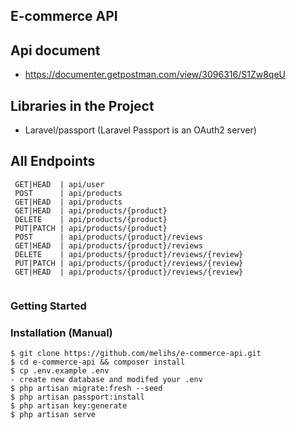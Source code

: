 
## E-commerce API 

## Api document
- https://documenter.getpostman.com/view/3096316/S1Zw8qeU 

## Libraries in the Project
- Laravel/passport (Laravel Passport is an OAuth2 server)

## All Endpoints
```
 GET|HEAD  | api/user                                      
 POST      | api/products                            
 GET|HEAD  | api/products                            
 GET|HEAD  | api/products/{product}                  
 DELETE    | api/products/{product}                  
 PUT|PATCH | api/products/{product}                  
 POST      | api/products/{product}/reviews          
 GET|HEAD  | api/products/{product}/reviews          
 DELETE    | api/products/{product}/reviews/{review} 
 PUT|PATCH | api/products/{product}/reviews/{review} 
 GET|HEAD  | api/products/{product}/reviews/{review}                                                                                                        
 
```

### Getting Started

### Installation (Manual)
```console
$ git clone https://github.com/melihs/e-commerce-api.git 
$ cd e-commerce-api && composer install
$ cp .env.example .env
- create new database and modifed your .env
$ php artisan migrate:fresh --seed
$ php artisan passport:install
$ php artisan key:generate 
$ php artisan serve
```


